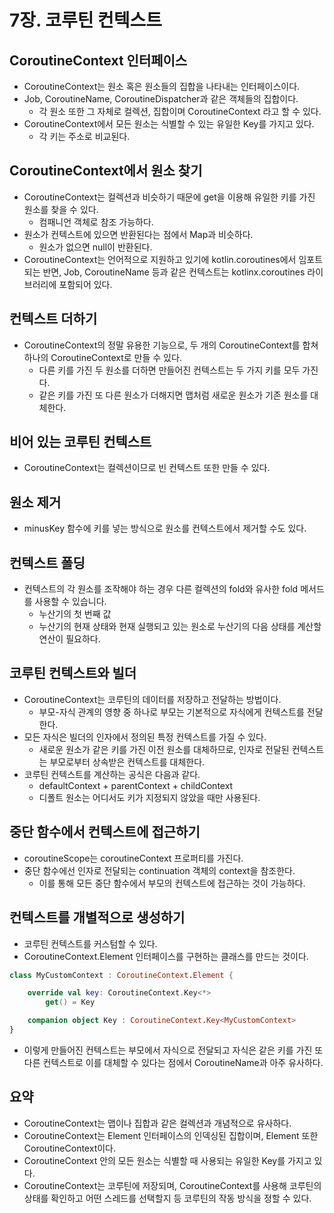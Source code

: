 # 7장. 코루틴 컨텍스트

## CoroutineContext 인터페이스

- CoroutineContext는 원소 혹은 원소들의 집합을 나타내는 인터페이스이다.
- Job, CoroutineName, CoroutineDispatcher과 같은 객체들의 집합이다.
    - 각 원소 또한 그 자체로 컬렉션, 집합이며 CoroutineContext 라고 할 수 있다.
- CoroutineContext에서 모든 원소는 식별할 수 있는 유일한 Key를 가지고 있다.
    - 각 키는 주소로 비교된다.

## CoroutineContext에서 원소 찾기

- CoroutineContext는 컬렉션과 비슷하기 때문에 get을 이용해 유일한 키를 가진 원소를 찾을 수 있다.
    - 컴패니언 객체로 참조 가능하다.
- 원소가 컨텍스트에 있으면 반환된다는 점에서 Map과 비슷하다.
    - 원소가 없으면 null이 반환된다.
- CoroutineContext는 언어적으로 지원하고 있기에 kotlin.coroutines에서 임포트 되는 반면, Job, CoroutineName 등과 같은 컨텍스트는 kotlinx.coroutines 라이브러리에 포함되어 있다.

## 컨텍스트 더하기

- CoroutineContext의 정말 유용한 기능으로, 두 개의 CoroutineContext를 합쳐 하나의 CoroutineContext로 만들 수 있다.
    - 다른 키를 가진 두 원소를 더하면 만들어진 컨텍스트는 두 가지 키를 모두 가진다.
    - 같은 키를 가진 또 다른 원소가 더해지면 맵처럼 새로운 원소가 기존 원소를 대체한다.

## 비어 있는 코루틴 컨텍스트

- CoroutineContext는 컬렉션이므로 빈 컨텍스트 또한 만들 수 있다.

## 원소 제거

- minusKey 함수에 키를 넣는 방식으로 원소를 컨텍스트에서 제거할 수도 있다.

## 컨텍스트 폴딩

- 컨텍스트의 각 원소를 조작해야 하는 경우 다른 컬렉션의 fold와 유사한 fold 메서드를 사용할 수 있습니다.
    - 누산기의 첫 번째 값
    - 누산기의 현재 상태와 현재 실행되고 있는 원소로 누산기의 다음 상태를 계산할 연산이 필요하다.

## 코루틴 컨텍스트와 빌더

- CoroutineContext는 코루틴의 데이터를 저장하고 전달하는 방법이다.
    - 부모-자식 관계의 영향 중 하나로 부모는 기본적으로 자식에게 컨텍스트를 전달한다.
- 모든 자식은 빌더의 인자에서 정의된 특정 컨텍스트를 가질 수 있다.
    - 새로운 원소가 같은 키를 가진 이전 원소를 대체하므로, 인자로 전달된 컨텍스트는 부모로부터 상속받은 컨텍스트를 대체한다.
- 코루틴 컨텍스트를 계산하는 공식은 다음과 같다.
    - defaultContext + parentContext + childContext
    - 디폴트 원소는 어디서도 키가 지정되지 않았을 때만 사용된다.

## 중단 함수에서 컨텍스트에 접근하기

- coroutineScope는 coroutineContext 프로퍼티를 가진다.
- 중단 함수에선 인자로 전달되는 continuation 객체의 context을 참조한다.
    - 이를 통해 모든 중단 함수에서 부모의 컨텍스트에 접근하는 것이 가능하다.

## 컨텍스트를 개별적으로 생성하기

- 코루틴 컨텍스트를 커스텀할 수 있다.
- CoroutineContext.Element 인터페이스를 구현하는 클래스를 만드는 것이다.

```kotlin
class MyCustomContext : CoroutineContext.Element {

    override val key: CoroutineContext.Key<*>
        get() = Key

    companion object Key : CoroutineContext.Key<MyCustomContext>
}
```

- 이렇게 만들어진 컨텍스트는 부모에서 자식으로 전달되고 자식은 같은 키를 가진 또 다른 컨텍스트로 이를 대체할 수 있다는 점에서 CoroutineName과 아주 유사하다.

## 요약

- CoroutineContext는 맵이나 집합과 같은 컬렉션과 개념적으로 유사하다.
- CoroutineContext는 Element 인터페이스의 인덱싱된 집합이며, Element 또한 CoroutineContext이다.
- CoroutineContext 안의 모든 원소는 식별할 때 사용되는 유일한 Key를 가지고 있다.
- CoroutineContext는 코루틴에 저장되며, CoroutineContext를 사용해 코루틴의 상태를 확인하고 어떤 스레드를 선택할지 등 코루틴의 작동 방식을 정할 수 있다.